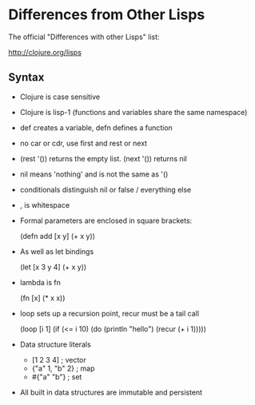 Differences from Other Lisps
============================

The official "Differences with other Lisps" list:

http://clojure.org/lisps

Syntax
------

* Clojure is case sensitive
* Clojure is lisp-1 (functions and variables share the same namespace)
* def creates a variable, defn defines a function
* no car or cdr, use first and rest or next
* (rest '()) returns the empty list. (next '()) returns nil
* nil means 'nothing' and is not the same as '() 
* conditionals distinguish nil or false / everything else
* , is whitespace
* Formal parameters are enclosed in square brackets:

    (defn add [x y] (+ x y))
    
* As well as let bindings

    (let [x 3 y 4]
      (+ x y))
    
* lambda is fn

    (fn [x] (* x x))
    
* loop sets up a recursion point, recur must be a tail call

    (loop [i 1]
      (if (<= i 10)
        (do (println "hello")
            (recur (+ i 1)))))
            
* Data structure literals

    * [1 2 3 4] ; vector
    * {"a" 1, "b" 2} ; map
    * \#{"a" "b"} ; set
    
* All built in data structures are immutable and persistent

